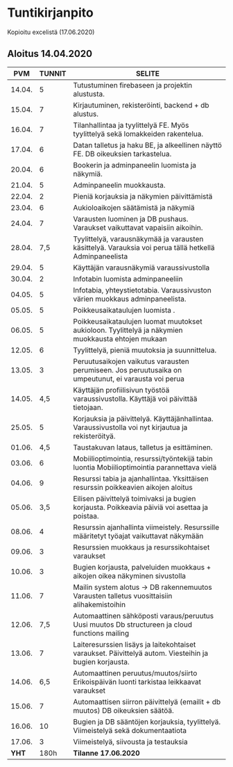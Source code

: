# Tuntikirjanpito
Kopioitu excelistä (17.06.2020)
## Aloitus 14.04.2020

PVM | TUNNIT | SELITE
----|--------|-------
14.04.|	5|	Tutustuminen firebaseen ja projektin alustusta.									
15.04.|	7	|Kirjautuminen, rekisteröinti, backend + db alustus.									
16.04.|	7	|Tilanhallintaa ja tyylittelyä FE.					Myös tyylittelyä sekä lomakkeiden rakentelua.				
17.04.|	6	|Datan talletus ja haku BE, ja alkeellinen näyttö FE.					DB oikeuksien tarkastelua.				
20.04.|	6	|Bookerin ja adminpaneelin luomista ja näkymiä.									
21.04.|	5|	Adminpaneelin muokkausta. 									
22.04.|	2|	Pieniä korjauksia ja näkymien päivittämistä									
23.04.|	6|	Aukioloaikojen säätämistä ja näkymiä									
24.04.|	7|	Varausten luominen ja DB pushaus. 					Varaukset vaikuttavat vapaisiin aikoihin.				
28.04.|	7,5|	Tyylittelyä, varausnäkymää ja varausten käsittelyä.					Varauksia voi perua tällä hetkellä Adminpaneelista				
29.04.|	5	|Käyttäjän varausnäkymiä varaussivustolla									
30.04.|	2|	Infotabin luomista adminpaneeliin									
04.05.|	5|	Infotabia, yhteystietotabia.					Varaussivuston värien muokkaus adminpaneelista.				
05.05.|	5|	Poikkeusaikataulujen luomista			.						
06.05.|	5|	Poikkeusaikataulujen luomat muutokset aukioloon.			Tyylittelyä ja näkymien muokkausta ehtojen mukaan				
12.05.|	6|	Tyylittelyä, pieniä muutoksia ja suunnittelua.									
13.05.|	3|	Peruutusaikojen vaikutus varausten perumiseen.					Jos peruutusaika on umpeutunut, ei varausta voi perua				
14.05.|	4,5|	Käyttäjän profiilisivun työstöä varaussivustolla.					Käyttäjä voi päivittää tietojaan.				
25.05.|	5|	Korjauksia ja päivittelyä. Käyttäjänhallintaa.					Varaussivustolla voi nyt kirjautua ja rekisteröityä.				
01.06.|	4,5|	Taustakuvan lataus, talletus ja esittäminen.									
03.06.|	6|	Mobiilioptimointia, resurssi/työntekijä tabin luontia					Mobiilioptimointia parannettava vielä				
04.06.|	9|	Resurssi tabia ja ajanhallintaa.					Yksittäisen resurssin poikkeavien aikojen aloitus				
05.06.|	3,5|	Eilisen päivittelyä toimivaksi ja bugien korjausta.					Poikkeavia päiviä voi asettaa ja poistaa.				
08.06.|	4|	Resurssin ajanhallinta viimeistely. 					Resurssille määritetyt työajat vaikuttavat näkymään				
09.06.|	3|	Resurssien muokkaus ja resurssikohtaiset varaukset									
10.06.|	3|	Bugien korjausta, palveluiden muokkaus +					aikojen oikea näkyminen sivustolla				
11.06.|	7|	Mailin system alotus -> DB rakennemuutos					Varausten talletus vuosittaisiin alihakemistoihin				
12.06.|	7,5|	Automaattinen sähköposti varaus/peruutus					Uusi muutos Db structureen ja cloud functions mailing				
13.06.|	7|	Laiteresurssien lisäys ja laitekohtaiset varaukset.					Päivittelyä autom. Viesteihin ja bugien korjausta.				
14.06.|	6,5|	Automaattinen peruutus/muutos/siirto 					Erikoispäivän luonti tarkistaa leikkaavat varaukset				
15.06.|	7|	Automaattisen siirron päivittelyä (emailit + db muutos)					DB oikeuksien säätöä.				
16.06.|	10|	Bugien ja DB sääntöjen korjauksia, tyylittelyä. Viimeistelyä sekä dokumentaatiota
17.06.| 3 | Viimeistelyä, siivousta ja testauksia			
**YHT**|180h| **Tilanne 17.06.2020**

